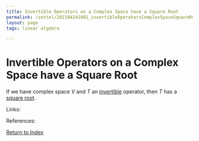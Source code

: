 ```yaml
---
title: Invertible Operators on a Complex Space have a Square Root
permalink: /zettel/202104241601_invertibleOperatorsComplexSpaceSquareRoot
layout: page
tags: linear algebra

---
```

# Invertible Operators on a Complex Space have a Square Root

If we have complex space $V$ and $T$ an [invertible](202102081851_invertibleMap) operator, then 
$T$ has a [square root](202102201216_squareRootOperator).

Links: 

References: 

[Return to Index](index)
